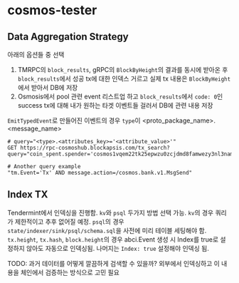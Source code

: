 # cosmos-tester

## Data Aggregation Strategy
아래의 옵션들 중 선택
1. TMRPC의 `block_results`, gRPC의 `BlockByHeight`의 결과를 동시에 받아온 후 `block_results`에서 성공 tx에 대한 인덱스 거르고 실제 tx 내용은 `BlockByHeight`에서 받아서 DB에 저장
2. Osmosis에서 pool 관련 event 리스트업 하고 `block_results`에서  `code: 0`인 success tx에 대해 내가 원하는 타겟 이벤트들 걸러서 DB에 관련 내용 저장

`EmitTypedEvent`로 만들어진 이벤트의 경우 `type`이 <proto_package_name>.<message_name>
```shell
# query="<type>.<attributes_key>='<attribute_value>'"
GET https://rpc-cosmoshub.blockapsis.com/tx_search?query="coin_spent.spender='cosmos1vqem22tk25epwzu0zcjdmd8famwezy3nl3namq'"

# Another query example
"tm.Event='Tx' AND message.action=/cosmos.bank.v1.MsgSend"
```

## Index TX
Tendermint에서 인덱싱을 진행함. `kv`와 `psql` 두가지 방법 선택 가능. `kv`의 경우 쿼리가 제한적이고 추후 없어질 예정. `psql`의 경우 `state/indexer/sink/psql/schema.sql`을 사전에 미리 테이블 세팅해야 함.  
`tx.height`, `tx.hash`, `block.height`의 경우 abci.Event 생성 시 Index를 true로 설정하지 않아도 자동으로 인덱싱됨. 나머지는 `Index: true` 설정해야 인덱싱 됨.

TODO: 과거 데이터를 어떻게 깔끔하게 검색할 수 있을까? 외부에서 인덱싱하고 이 내용을 체인에서 검증하는 방식으로 고민 필요
